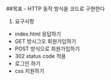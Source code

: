 
##목표
    - HTTP 동작 방식을 코드로 구현한다

1. 요구사항  
- index.html 응답하기  
- GET 방시그오 회원가입하기
- POST 방식으로 회원가입하기
- 302 status code 적용
- 로그인 하기
- css 지원하기
